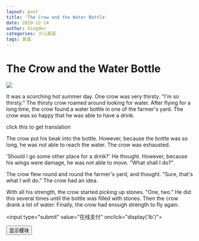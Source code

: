 ```yaml
---
layout: post
title: 'The Crow and the Water Bottle'
date: 2019-12-14
author: Xingder
categories: 少儿英语
tags: 英语
---
```


# The Crow and the Water Bottle

![](https://cn.bing.com/th?id=OIP.kBsoav2FXKPP7m4q2UBcXwHaGy&pid=Api&rs=1)

It was a scorching hot summer day. One crow was very thirsty. "I'm so thirsty." The thirsty crow roamed around looking for water. After flying for a long time, the crow found a water bottle in one of the farmer's yard. The crow was so happy that he was able to have a drink.
<div mouseover="this.innerHTML='谢谢！'">click this to get translation</div>

The crow put his beak into the bottle. However, because the bottle was so long, he was not able to reach the water. The crow was exhausted.

'Should I go some other place for a drink?' He thought. However, because his wings were damage, he was not able to move. "What shall I do?”

The crow flew round and round the farmer's yard, and thought. "Sure, that's what I will do." The crow had an idea.

With all his strength, the crow started picking up stones. "One, two." He did this several times until the bottle was filled with stones. Then the crow drank a lot of water. Finally, the crow had enough strength to fly again.

<script type="text/javascript">
 
    function display(id){  
        var traget=document.getElementById(id);  
        if(traget.style.display=="none"){  
            traget.style.display="";  
        }else{  
            traget.style.display="none";  
      }  
   }  
</script>


<input type="submit" value="在线支付" οnclick="display('lb')">
<div id="lb" style="display:none">
	<font>div属性：style ="display:none" 默认隐藏div</font>
</div>


<script type="text/javascript">
window.οnlοad=function(){
  var obt=document.getElementById("bt");
  var odiv=document.getElementById("thediv");
  obt.οnclick=function(){
    if(odiv.style.display=="none"){
      odiv.style.display="block";
      obt.value="隐藏模块";
    }
    else{
      odiv.style.display="none";
      obt.value="显示模块";
    }
  }
}
</script>
<body>
<input type="button" id="bt" value="显示模块"/>
<div id="thediv" style="display:none">  1111</div>


